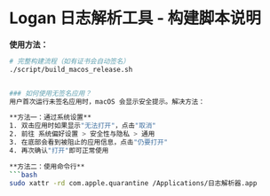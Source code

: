 # Logan 日志解析工具 - 构建脚本说明

**使用方法：**
```bash
# 完整构建流程（如有证书会自动签名）
./script/build_macos_release.sh


### 如何使用无签名应用？
用户首次运行未签名应用时，macOS 会显示安全提示。解决方法：

**方法一：通过系统设置**
1. 双击应用时如果显示"无法打开"，点击"取消"
2. 前往 系统偏好设置 > 安全性与隐私 > 通用
3. 在底部会看到被阻止的应用信息，点击"仍要打开"
4. 再次确认"打开"即可正常使用

**方法二：使用命令行**
```bash
sudo xattr -rd com.apple.quarantine /Applications/日志解析器.app
```
